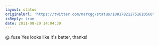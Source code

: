 ```yaml
---
layout: status
originalUrl: 'https://twitter.com/marcgg/status/108178212751810560'
isReply: true
date: 2011-08-29 14:04:30
---
```


@_fuse Yes looks like it's better, thanks!
